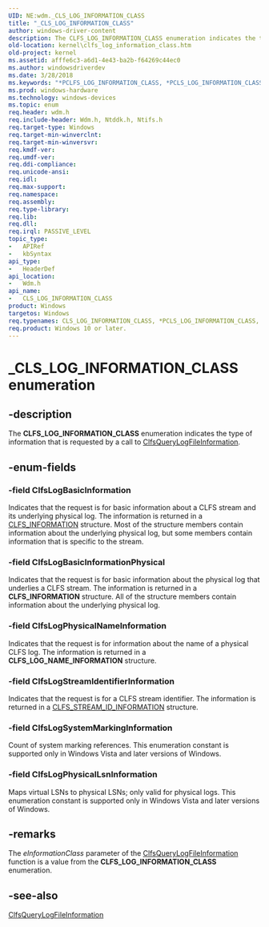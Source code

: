 ```yaml
---
UID: NE:wdm._CLS_LOG_INFORMATION_CLASS
title: "_CLS_LOG_INFORMATION_CLASS"
author: windows-driver-content
description: The CLFS_LOG_INFORMATION_CLASS enumeration indicates the type of information that is requested by a call to ClfsQueryLogFileInformation.
old-location: kernel\clfs_log_information_class.htm
old-project: kernel
ms.assetid: afffe6c3-a6d1-4e43-ba2b-f64269c44ec0
ms.author: windowsdriverdev
ms.date: 3/28/2018
ms.keywords: "*PCLFS_LOG_INFORMATION_CLASS, *PCLS_LOG_INFORMATION_CLASS, CLFS_LOG_INFORMATION_CLASS, CLFS_LOG_INFORMATION_CLASS enumeration [Kernel-Mode Driver Architecture], CLS_LOG_INFORMATION_CLASS, CLS_LOG_INFORMATION_CLASS enumeration [Kernel-Mode Driver Architecture], ClfsLogBasicInformation, ClfsLogBasicInformationPhysical, ClfsLogPhysicalLsnInformation, ClfsLogPhysicalNameInformation, ClfsLogStreamIdentifierInformation, ClfsLogSystemMarkingInformation, PCLFS_LOG_INFORMATION_CLASS, PCLFS_LOG_INFORMATION_CLASS enumeration pointer [Kernel-Mode Driver Architecture], PCLS_LOG_INFORMATION_CLASS, PCLS_LOG_INFORMATION_CLASS enumeration pointer [Kernel-Mode Driver Architecture], PPCLFS_LOG_INFORMATION_CLASS, PPCLFS_LOG_INFORMATION_CLASS enumeration pointer [Kernel-Mode Driver Architecture], PPCLS_LOG_INFORMATION_CLASS, PPCLS_LOG_INFORMATION_CLASS enumeration pointer [Kernel-Mode Driver Architecture], _CLS_LOG_INFORMATION_CLASS, kernel.clfs_log_information_class, sysenum_b63b4055-ea69-4955-8684-b42b148a3b7c.xml, wdm/CLFS_LOG_INFORMATION_CLASS, wdm/CLS_LOG_INFORMATION_CLASS, wdm/ClfsLogBasicInformation, wdm/ClfsLogBasicInformationPhysical, wdm/ClfsLogPhysicalLsnInformation, wdm/ClfsLogPhysicalNameInformation, wdm/ClfsLogStreamIdentifierInformation, wdm/ClfsLogSystemMarkingInformation, wdm/PCLFS_LOG_INFORMATION_CLASS, wdm/PCLS_LOG_INFORMATION_CLASS, wdm/PPCLFS_LOG_INFORMATION_CLASS, wdm/PPCLS_LOG_INFORMATION_CLASS"
ms.prod: windows-hardware
ms.technology: windows-devices
ms.topic: enum
req.header: wdm.h
req.include-header: Wdm.h, Ntddk.h, Ntifs.h
req.target-type: Windows
req.target-min-winverclnt: 
req.target-min-winversvr: 
req.kmdf-ver: 
req.umdf-ver: 
req.ddi-compliance: 
req.unicode-ansi: 
req.idl: 
req.max-support: 
req.namespace: 
req.assembly: 
req.type-library: 
req.lib: 
req.dll: 
req.irql: PASSIVE_LEVEL
topic_type:
-	APIRef
-	kbSyntax
api_type:
-	HeaderDef
api_location:
-	Wdm.h
api_name:
-	CLS_LOG_INFORMATION_CLASS
product: Windows
targetos: Windows
req.typenames: CLS_LOG_INFORMATION_CLASS, *PCLS_LOG_INFORMATION_CLASS, PPCLS_LOG_INFORMATION_CLASS
req.product: Windows 10 or later.
---
```


# _CLS_LOG_INFORMATION_CLASS enumeration


## -description


The <b>CLFS_LOG_INFORMATION_CLASS</b> enumeration indicates the type of information that is requested by a call to <a href="https://msdn.microsoft.com/library/windows/hardware/ff541679">ClfsQueryLogFileInformation</a>.


## -enum-fields




### -field ClfsLogBasicInformation

Indicates that the request is for basic information about a CLFS stream and its underlying physical log. The information is returned in a <a href="https://msdn.microsoft.com/library/windows/hardware/ff541790">CLFS_INFORMATION</a> structure. Most of the structure members contain information about the underlying physical log, but some members contain information that is specific to the stream.


### -field ClfsLogBasicInformationPhysical

Indicates that the request is for basic information about the physical log that underlies a CLFS stream. The information is returned in a <b>CLFS_INFORMATION</b> structure. All of the structure members contain information about the underlying physical log.


### -field ClfsLogPhysicalNameInformation

Indicates that the request is for information about the name of a physical CLFS log. The information is returned in a <b>CLFS_LOG_NAME_INFORMATION</b> structure.


### -field ClfsLogStreamIdentifierInformation

Indicates that the request is for a CLFS stream identifier. The information is returned in a <a href="https://msdn.microsoft.com/library/windows/hardware/ff541869">CLFS_STREAM_ID_INFORMATION</a> structure.


### -field ClfsLogSystemMarkingInformation

Count of system marking references. This enumeration constant is supported only in Windows Vista and later versions of Windows.


### -field ClfsLogPhysicalLsnInformation

Maps virtual LSNs to physical LSNs; only valid for physical logs. This enumeration constant is supported only in Windows Vista and later versions of Windows.


## -remarks



The <i>eInformationClass</i> parameter of the <a href="https://msdn.microsoft.com/library/windows/hardware/ff541679">ClfsQueryLogFileInformation</a> function is a value from the <b>CLFS_LOG_INFORMATION_CLASS</b> enumeration.




## -see-also




<a href="https://msdn.microsoft.com/library/windows/hardware/ff541679">ClfsQueryLogFileInformation</a>
 

 

